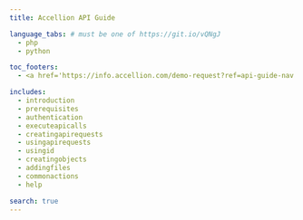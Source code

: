 ```yaml
---
title: Accellion API Guide

language_tabs: # must be one of https://git.io/vQNgJ
  - php
  - python

toc_footers:
  - <a href='https://info.accellion.com/demo-request?ref=api-guide-nav'>GET A DEMO</a>

includes:
  - introduction
  - prerequisites
  - authentication
  - executeapicalls
  - creatingapirequests
  - usingapirequests
  - usingid
  - creatingobjects
  - addingfiles
  - commonactions
  - help

search: true
---
```

